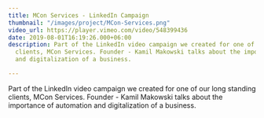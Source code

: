 ```yaml
---
title: MCon Services - LinkedIn Campaign
thumbnail: "/images/project/MCon-Services.png"
video_url: https://player.vimeo.com/video/548399436
date: 2019-08-01T16:19:26.000+06:00
description: Part of the LinkedIn video campaign we created for one of our long standing
  clients, MCon Services. Founder - Kamil Makowski talks about the importance of automation
  and digitalization of a business.

---
```

Part of the LinkedIn video campaign we created for one of our long standing clients, MCon Services. Founder - Kamil Makowski talks about the importance of automation and digitalization of a business.